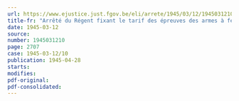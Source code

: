 ```yaml
---
url: https://www.ejustice.just.fgov.be/eli/arrete/1945/03/12/1945031210/justel
title-fr: "Arrêté du Régent fixant le tarif des épreuves des armes à feu"
date: 1945-03-12
source:
number: 1945031210
page: 2707
case: 1945-03-12/10
publication: 1945-04-28
starts:
modifies:
pdf-original:
pdf-consolidated:
---
```


